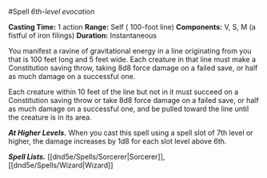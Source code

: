 #Spell
*6th-level evocation*

**Casting Time:** 1 action
**Range:** Self ( 100-foot line) 
**Components:** V, S, M (a fistful of iron filings) 
**Duration:** Instantaneous

You manifest a ravine of gravitational energy in a line originating from you that is 100 feet long and 5 feet wide. Each creature in that line must make a Constitution saving throw, taking 8d8 force damage on a failed save, or half as much damage on a successful one.

Each creature within 10 feet of the line but not in it must succeed on a Constitution saving throw or take 8d8 force damage on a failed save, or half as much damage on a successful one, and be pulled toward the line until the creature is in its area.

***At Higher Levels.*** When you cast this spell using a spell slot of 7th level or higher, the damage increases by 1d8 for each slot level above 6th.

***Spell Lists.*** [[dnd5e/Spells/Sorcerer\|Sorcerer]], [[dnd5e/Spells/Wizard\|Wizard]]